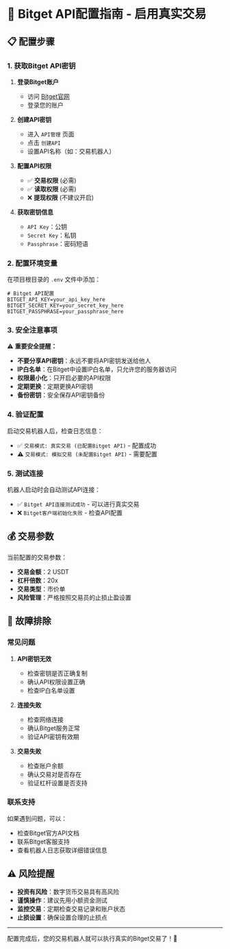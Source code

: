 # 🏦 Bitget API配置指南 - 启用真实交易

## 📋 配置步骤

### 1. 获取Bitget API密钥

1. **登录Bitget账户**
   - 访问 [Bitget官网](https://www.bitget.com)
   - 登录您的账户

2. **创建API密钥**
   - 进入 `API管理` 页面
   - 点击 `创建API`
   - 设置API名称（如：交易机器人）

3. **配置API权限**
   - ✅ **交易权限** (必需)
   - ✅ **读取权限** (必需) 
   - ❌ **提现权限** (不建议开启)

4. **获取密钥信息**
   - `API Key`：公钥
   - `Secret Key`：私钥
   - `Passphrase`：密码短语

### 2. 配置环境变量

在项目根目录的 `.env` 文件中添加：

```env
# Bitget API配置
BITGET_API_KEY=your_api_key_here
BITGET_SECRET_KEY=your_secret_key_here  
BITGET_PASSPHRASE=your_passphrase_here
```

### 3. 安全注意事项

⚠️ **重要安全提醒：**

- **不要分享API密钥**：永远不要将API密钥发送给他人
- **IP白名单**：在Bitget中设置IP白名单，只允许您的服务器访问
- **权限最小化**：只开启必要的API权限
- **定期更换**：定期更换API密钥
- **备份密钥**：安全保存API密钥备份

### 4. 验证配置

启动交易机器人后，检查日志信息：

- ✅ `交易模式: 真实交易 (已配置Bitget API)` - 配置成功
- ⚠️ `交易模式: 模拟交易 (未配置Bitget API)` - 需要配置

### 5. 测试连接

机器人启动时会自动测试API连接：

- ✅ `Bitget API连接测试成功` - 可以进行真实交易
- ❌ `Bitget客户端初始化失败` - 检查API配置

## 💰 交易参数

当前配置的交易参数：

- **交易金额**：2 USDT
- **杠杆倍数**：20x  
- **交易类型**：市价单
- **风险管理**：严格按照交易员的止损止盈设置

## 🔧 故障排除

### 常见问题

1. **API密钥无效**
   - 检查密钥是否正确复制
   - 确认API权限设置正确
   - 检查IP白名单设置

2. **连接失败**
   - 检查网络连接
   - 确认Bitget服务正常
   - 验证API密钥有效期

3. **交易失败**
   - 检查账户余额
   - 确认交易对是否存在
   - 验证杠杆设置是否支持

### 联系支持

如果遇到问题，可以：

- 检查Bitget官方API文档
- 联系Bitget客服支持
- 查看机器人日志获取详细错误信息

## ⚠️ 风险提醒

- **投资有风险**：数字货币交易具有高风险
- **谨慎操作**：建议先用小额资金测试
- **监控交易**：定期检查交易记录和账户状态
- **止损设置**：确保设置合理的止损点

---

配置完成后，您的交易机器人就可以执行真实的Bitget交易了！🚀
